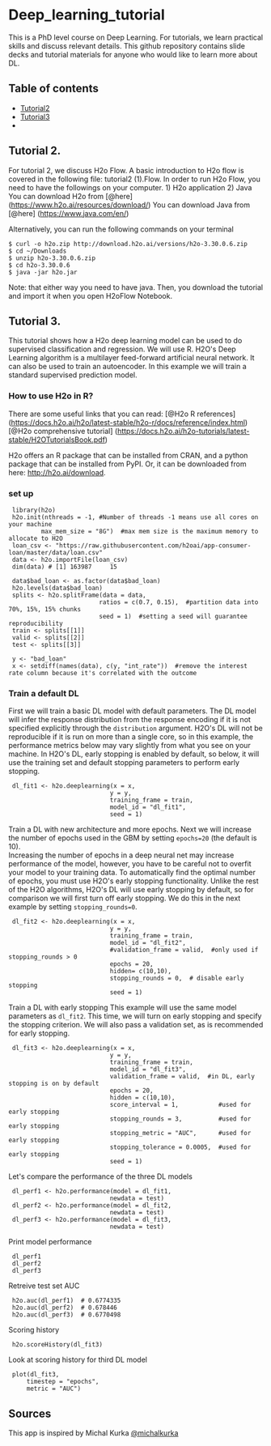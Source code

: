 # Deep_learning_tutorial
This is a PhD level course on Deep Learning. For tutorials, we learn practical skills and discuss relevant details. This github repository contains slide decks and tutorial materials for anyone who would like to learn more about DL.

## Table of contents
* [Tutorial2](#Tutorial2)
* [Tutorial3](#Tutorial3)
* 

## Tutorial 2.
For tutorial 2, we discuss H2o Flow. A basic introduction to H2o flow is covered in the following file: tutorial2 (1).Flow.
In order to run H2o Flow, you need to have the followings on your computer. 1) H2o application 2) Java
You can download H2o from [@here] (https://www.h2o.ai/resources/download/)
You can download Java from [@here] (https://www.java.com/en/)

Alternatively, you can run the following commands on your terminal
```
$ curl -o h2o.zip http://download.h2o.ai/versions/h2o-3.30.0.6.zip
$ cd ~/Downloads
$ unzip h2o-3.30.0.6.zip
$ cd h2o-3.30.0.6
$ java -jar h2o.jar
```

Note: that either way you need to have java. 
Then, you download the tutorial and import it when you open H2oFlow Notebook. 

## Tutorial 3. 
This tutorial shows how a H2o deep learning model can be used to do supervised classification and regression. We will use R.  H2O's Deep Learning algorithm is a multilayer feed-forward artificial neural network. It can also be used to train an autoencoder. In this example we will train a standard supervised prediction model.

### How to use H2o in R?
There are some useful links that you can read: 
[@H2o R references] (https://docs.h2o.ai/h2o/latest-stable/h2o-r/docs/reference/index.html)
[@H2o comprehensive tutorial] (https://docs.h2o.ai/h2o-tutorials/latest-stable/H2OTutorialsBook.pdf)

H2o offers an R package that can be installed from CRAN, and a python package that can be installed from PyPI. Or, it can be downloaded from here: http://h2o.ai/download.

### set up
```
 library(h2o)
 h2o.init(nthreads = -1, #Number of threads -1 means use all cores on your machine
         max_mem_size = "8G")  #max mem size is the maximum memory to allocate to H2O
 loan_csv <- "https://raw.githubusercontent.com/h2oai/app-consumer-loan/master/data/loan.csv"
 data <- h2o.importFile(loan_csv)
 dim(data) # [1] 163987     15

 data$bad_loan <- as.factor(data$bad_loan)
 h2o.levels(data$bad_loan)
 splits <- h2o.splitFrame(data = data, 
                         ratios = c(0.7, 0.15),  #partition data into 70%, 15%, 15% chunks
                         seed = 1)  #setting a seed will guarantee reproducibility
 train <- splits[[1]]
 valid <- splits[[2]]
 test <- splits[[3]]

 y <- "bad_loan"
 x <- setdiff(names(data), c(y, "int_rate"))  #remove the interest rate column because it's correlated with the outcome
```


 ### Train a default DL
 First we will train a basic DL model with default parameters. The DL model will infer the response 
 distribution from the response encoding if it is not specified explicitly through the `distribution` 
 argument.  H2O's DL will not be reproducible if it is run on more than a single core, so in this example,  the performance metrics below may vary slightly from what you see on your machine.
 In H2O's DL, early stopping is enabled by default, so below, it will use the training set and 
 default stopping parameters to perform early stopping.

```
 dl_fit1 <- h2o.deeplearning(x = x,
                            y = y,
                            training_frame = train,
                            model_id = "dl_fit1",
                            seed = 1)
```

 Train a DL with new architecture and more epochs.
 Next we will increase the number of epochs used in the GBM by setting `epochs=20` (the default is 10).  
 Increasing the number of epochs in a deep neural net may increase performance of the model, however, 
 you have to be careful not to overfit your model to your training data.  To automatically find the optimal number of epochs, 
 you must use H2O's early stopping functionality.  Unlike the rest of the H2O algorithms, H2O's DL will 
 use early stopping by default, so for comparison we will first turn off early stopping.  We do this in the next example 
 by setting `stopping_rounds=0`.

```
 dl_fit2 <- h2o.deeplearning(x = x,
                            y = y,
                            training_frame = train,
                            model_id = "dl_fit2",
                            #validation_frame = valid,  #only used if stopping_rounds > 0
                            epochs = 20,
                            hidden= c(10,10),
                            stopping_rounds = 0,  # disable early stopping
                            seed = 1)
```

 Train a DL with early stopping
 This example will use the same model parameters as `dl_fit2`. This time, we will turn on 
 early stopping and specify the stopping criterion.  We will also pass a validation set, as is
 recommended for early stopping.

```
 dl_fit3 <- h2o.deeplearning(x = x,
                            y = y,
                            training_frame = train,
                            model_id = "dl_fit3",
                            validation_frame = valid,  #in DL, early stopping is on by default
                            epochs = 20,
                            hidden = c(10,10),
                            score_interval = 1,           #used for early stopping
                            stopping_rounds = 3,          #used for early stopping
                            stopping_metric = "AUC",      #used for early stopping
                            stopping_tolerance = 0.0005,  #used for early stopping
                            seed = 1)
```

Let's compare the performance of the three DL models

```
 dl_perf1 <- h2o.performance(model = dl_fit1,
                            newdata = test)
 dl_perf2 <- h2o.performance(model = dl_fit2,
                            newdata = test)
 dl_perf3 <- h2o.performance(model = dl_fit3,
                            newdata = test)
```

Print model performance
```
 dl_perf1
 dl_perf2
 dl_perf3
```
Retreive test set AUC

```
 h2o.auc(dl_perf1)  # 0.6774335
 h2o.auc(dl_perf2)  # 0.678446
 h2o.auc(dl_perf3)  # 0.6770498
```
Scoring history
```
 h2o.scoreHistory(dl_fit3)
```
Look at scoring history for third DL model
```
 plot(dl_fit3, 
     timestep = "epochs", 
     metric = "AUC")
```

## Sources
This app is inspired by Michal Kurka [@michalkurka](https://github.com/h2oai/h2o-tutorials/blob/master/h2o-open-tour-2016/chicago/intro-to-h2o.R)

